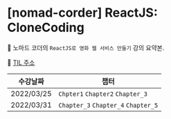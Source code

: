 # [nomad-corder] ReactJS: CloneCoding

📌 노마드 코더의 `ReactJS로 영화 웹 서비스 만들기` 강의 요약본.

📌 [TIL 주소](https://github.com/JaeKP/TIL/tree/master/web/JS/nomade_coder/%5BReactJS%5Dclone_coding)

| 수강날짜   | 챕터                                |
| ---------- | ----------------------------------- |
| 2022/03/25 | `Chpter1` `Chapter2` `Chapter_3`    |
| 2022/03/31 | `Chapter_3` `Chapter_4` `Chapter_5` |

<br>